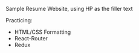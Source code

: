 Sample Resume Website, using HP as the filler text

Practicing:
+ HTML/CSS Formatting
+ React-Router
+ Redux

